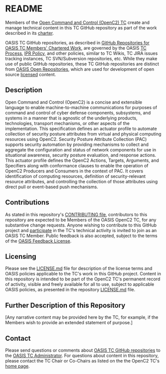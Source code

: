 # README

Members of the [Open Command and Control (OpenC2) TC](https://www.oasis-open.org/committees/openc2) create and manage technical content in this TC GitHub repository as part of the work described in its [charter](https://www.oasis-open.org/committees/openc2/charter.php).

OASIS TC GitHub repositories, as described in [GitHub Repositories for OASIS TC Members' Chartered Work](https://www.oasis-open.org/resources/tcadmin/github-repositories-for-oasis-tc-members-chartered-work), are governed by the OASIS [TC Process](https://www.oasis-open.org/policies-guidelines/tc-process), [IPR Policy](https://www.oasis-open.org/policies-guidelines/ipr), and other policies, similar to TC Wikis, TC JIRA issues tracking instances, TC SVN/Subversion repositories, etc.  While they make use of public GitHub repositories, these TC GitHub repositories are distinct from <a href="https://www.oasis-open.org/resources/open-repositories">OASIS Open Repositories</a>, which are used for development of open source <a href="https://www.oasis-open.org/resources/open-repositories/licenses">licensed</a> content.

## Description

Open Command and Control (OpenC2) is a concise and extensible language to enable machine-to-machine communications for purposes of command and control of cyber defense components, subsystems, and systems in a manner that is agnostic of the underlying products, technologies, transport mechanisms, or other aspects of the implementation. This specification defines an actuator profile to automate collection of security posture attributes from virtual and physical computing resources using OpenC2. Security Posture Attribute Collection (PAC) supports security automation by providing mechanisms to collect and aggregate the configuration and status of network components for use in situational awareness, security posture evaluation, and response actions. This actuator profile defines the OpenC2 Actions, Targets, Arguments, and Specifiers along with conformance clauses to enable the operation of OpenC2 Producers and Consumers in the context of PAC. It covers identification of computing resources, definition of security-relevant resource attributes, and controlling the collection of those attributes using direct pull or event-based push mechanisms.

## Contributions

As stated in this repository's [CONTRIBUTING file](https://github.com/oasis-tcs/openc2-ap-pac/blob/main/CONTRIBUTING.md), contributors to this repository are expected to be Members of the OASIS OpenC2 TC, for any substantive change requests.  Anyone wishing to contribute to this GitHub project and [participate](https://www.oasis-open.org/join/participation-instructions) in the TC's technical activity is invited to join as an OASIS TC Member.  Public feedback is also accepted, subject to the terms of the [OASIS Feedback License](https://www.oasis-open.org/policies-guidelines/ipr#appendixa).

## Licensing

Please see the [LICENSE.md](https://github.com/oasis-tcs/openc2-ap-pac/blob/main/LICENSE.md) file for description of the license terms and OASIS policies applicable to the TC's work in this GitHub project. Content in this repository is intended to be part of the OpenC2 TC's permanent record of activity, visible and freely available for all to use, subject to applicable OASIS policies, as presented in the repository [LICENSE.md](https://github.com/oasis-tcs/openc2-ap-pac/blob/main/LICENSE.md) file.

## Further Description of this Repository

[Any narrative content may be provided here by the TC, for example, if the Members wish to provide an extended statement of purpose.]

## Contact

Please send questions or comments about <a href="https://www.oasis-open.org/resources/tcadmin/github-repositories-for-oasis-tc-members-chartered-work">OASIS TC GitHub repositories</a> to the <a href="mailto:tc-admin@oasis-open.org">OASIS TC Administrator</a>.  For questions about content in this repository, please contact the TC Chair or Co-Chairs as listed on the the OpenC2 TC's <a href="https://www.oasis-open.org/committees/openc2/">home page</a>.

